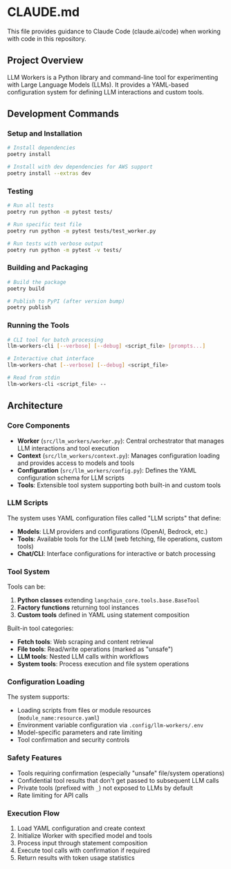 # CLAUDE.md

This file provides guidance to Claude Code (claude.ai/code) when working with code in this repository.

## Project Overview

LLM Workers is a Python library and command-line tool for experimenting with Large Language Models (LLMs). It provides a YAML-based configuration system for defining LLM interactions and custom tools.

## Development Commands

### Setup and Installation
```bash
# Install dependencies
poetry install

# Install with dev dependencies for AWS support
poetry install --extras dev
```

### Testing
```bash
# Run all tests
poetry run python -m pytest tests/

# Run specific test file
poetry run python -m pytest tests/test_worker.py

# Run tests with verbose output
poetry run python -m pytest -v tests/
```

### Building and Packaging
```bash
# Build the package
poetry build

# Publish to PyPI (after version bump)
poetry publish
```

### Running the Tools
```bash
# CLI tool for batch processing
llm-workers-cli [--verbose] [--debug] <script_file> [prompts...]

# Interactive chat interface
llm-workers-chat [--verbose] [--debug] <script_file>

# Read from stdin
llm-workers-cli <script_file> --
```

## Architecture

### Core Components

- **Worker** (`src/llm_workers/worker.py`): Central orchestrator that manages LLM interactions and tool execution
- **Context** (`src/llm_workers/context.py`): Manages configuration loading and provides access to models and tools
- **Configuration** (`src/llm_workers/config.py`): Defines the YAML configuration schema for LLM scripts
- **Tools**: Extensible tool system supporting both built-in and custom tools

### LLM Scripts

The system uses YAML configuration files called "LLM scripts" that define:
- **Models**: LLM providers and configurations (OpenAI, Bedrock, etc.)
- **Tools**: Available tools for the LLM (web fetching, file operations, custom tools)
- **Chat/CLI**: Interface configurations for interactive or batch processing

### Tool System

Tools can be:
1. **Python classes** extending `langchain_core.tools.base.BaseTool`
2. **Factory functions** returning tool instances
3. **Custom tools** defined in YAML using statement composition

Built-in tool categories:
- **Fetch tools**: Web scraping and content retrieval
- **File tools**: Read/write operations (marked as "unsafe")
- **LLM tools**: Nested LLM calls within workflows
- **System tools**: Process execution and file system operations

### Configuration Loading

The system supports:
- Loading scripts from files or module resources (`module_name:resource.yaml`)
- Environment variable configuration via `.config/llm-workers/.env`
- Model-specific parameters and rate limiting
- Tool confirmation and security controls

### Safety Features

- Tools requiring confirmation (especially "unsafe" file/system operations)
- Confidential tool results that don't get passed to subsequent LLM calls
- Private tools (prefixed with `_`) not exposed to LLMs by default
- Rate limiting for API calls

### Execution Flow

1. Load YAML configuration and create context
2. Initialize Worker with specified model and tools
3. Process input through statement composition
4. Execute tool calls with confirmation if required
5. Return results with token usage statistics